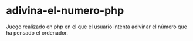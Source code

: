 # adivina-el-numero-php
Juego realizado en php en el que el usuario intenta adivinar el número que ha pensado el ordenador.
